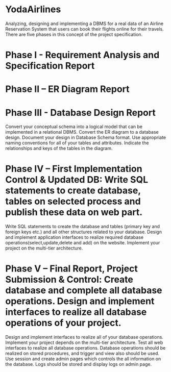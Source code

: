 # YodaAirlines
Analyzing, designing and implementing a DBMS for a real data of an Airline Reservation System that users can book their flights online for their travels. There are five phases in this concept of the project specification.

# Phase I - Requirement Analysis and Specification Report 
# Phase II – ER Diagram Report
# Phase III - Database Design Report
  Convert your conceptual schema into a logical model that can be implemented in a relational DBMS. Convert the ER diagram to a database design. Document your design in Database Schema format. Use appropriate naming conventions for all of your tables and attributes. Indicate the relationships and keys of the tables in the diagram.
# Phase IV – First Implementation Control & Updated DB: Write SQL statements to create database, tables on selected process and publish these data on web part. 
  Write SQL statements to create the database and tables (primary key and foreign keys etc.) and all other structures related to your database. Design and implement application interfaces to realize required database operations(select,update,delete and add) on the website. Implement your project on the multi-tier architecture.
# Phase V – Final Report, Project Submission & Control: Create database and complete all database operations. Design and implement interfaces to realize all database operations of your project. 
  Design and implement interfaces to realize all of your database operations. Implement your project depends on the multi-tier architecture. Test all web interfaces to realize all database operations. Database operations should be realized on stored procedures, and trigger and view also should be used. Use session and create admin pages which controls the all information on the database. Logs should be stored and display logs on admin page. 
